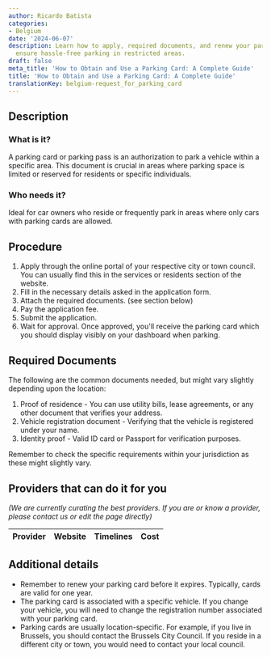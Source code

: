 ```yaml
---
author: Ricardo Batista
categories:
- Belgium
date: '2024-06-07'
description: Learn how to apply, required documents, and renew your parking card to
  ensure hassle-free parking in restricted areas.
draft: false
meta_title: 'How to Obtain and Use a Parking Card: A Complete Guide'
title: 'How to Obtain and Use a Parking Card: A Complete Guide'
translationKey: belgium-request_for_parking_card
---
```


## Description
### What is it?
A parking card or parking pass is an authorization to park a vehicle within a specific area. This document is crucial in areas where parking space is limited or reserved for residents or specific individuals.

### Who needs it?
Ideal for car owners who reside or frequently park in areas where only cars with parking cards are allowed.

## Procedure
1. Apply through the online portal of your respective city or town council. You can usually find this in the services or residents section of the website.
2. Fill in the necessary details asked in the application form.
3. Attach the required documents. (see section below)
4. Pay the application fee. 
5. Submit the application.
6. Wait for approval. Once approved, you'll receive the parking card which you should display visibly on your dashboard when parking.

## Required Documents
The following are the common documents needed, but might vary slightly depending upon the location:

1. Proof of residence - You can use utility bills, lease agreements, or any other document that verifies your address.
2. Vehicle registration document - Verifying that the vehicle is registered under your name.
3. Identity proof - Valid ID card or Passport for verification purposes.
   
Remember to check the specific requirements within your jurisdiction as these might slightly vary.

## Providers that can do it for you

_(We are currently curating the best providers. If you are or know a provider, please contact us or edit the page directly)_

| Provider        |     Website     |     Timelines    |       Cost      |
| --------------- | --------------- |  :-------------: | :-------------: |

## Additional details
- Remember to renew your parking card before it expires. Typically, cards are valid for one year.
- The parking card is associated with a specific vehicle. If you change your vehicle, you will need to change the registration number associated with your parking card.
- Parking cards are usually location-specific. For example, if you live in Brussels, you should contact the Brussels City Council. If you reside in a different city or town, you would need to contact your local council.